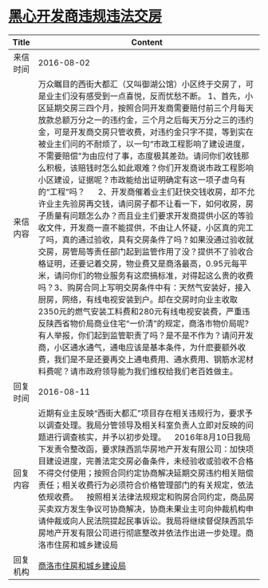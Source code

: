 # <a href="http://www.shangluo.gov.cn/zmhd/ldxxxx.jsp?urltype=leadermail.LeaderMailContentUrl&wbtreeid=1112&leadermailid=3756">黑心开发商违规违法交房</a>
|Title|Content|
|:---:|---|
|来信时间|2016-08-02|
|来信内容|万众瞩目的西街大都汇（又叫御湖公馆）小区终于交房了，可是业主们没有感受到一点喜悦，反而忧愁不断。 1、首先，小区延期交房三四个月，按照合同开发商需要赔付前三个月每天放款总额万分之一的违约金，三个月之后每天万分之三的违约金，可是开发商交房只管收费，对违约金只字不提，等到实在被业主们问的不耐烦了，以一句“市政工程影响了建设进度，不需要赔偿”为由应付了事，态度极其差劲。请问你们收钱那么积极，该赔钱时怎么如此艰难？你们开发商说市政工程影响小区建设，证据呢？市政能给出证明确定有这一项子虚乌有的“工程”吗？      2、开发商催着业主们赶快交钱收房，却不允许业主先验房再交钱，请问房子都不让看一下，如何收房，房子质量有问题怎么办？而且业主们要求开发商提供小区的等验收文件，开发商一直不能提供，不由让人怀疑，小区真的完工了吗，真的通过验收，具有交房条件了吗？如果没通过验收就交房，房管局等责任部门起到监管作用了没？提供不了验收合格证明，还要记着交房，物业费又是商洛最高，0.95元每平米，请问你们的物业服务有这麽搞标准，对得起这么贵的收费吗？3、购房合同上写明交房条件中有：天然气安装好，接入厨房，网络，有线电视安装到户。却在交房时向业主收取2350元的燃气安装工料费和280元有线电视安装费，严重违反陕西省物价局商业住宅“一价清”的规定，商洛市物价局呢?有人举报，你们起到监管职责了吗？是不是不作为？请问开发商，小区通水通气，通电应该是基本条件，为什麽要额外收费，我们是不是还要再交上通电费用、通水费用、钢筋水泥材料费呢？请市政府领导能为我们维权给我们老百姓做主。|
|回复时间|2016-08-11|
|回复内容|近期有业主反映“西街大都汇”项目存在相关违规行为，要求予以调查处理。我局分管领导及相关科室负责人立即对反映的问题进行调查核实，并予以初步处理。    2016年8月10日我局下发责令整改函，要求陕西凯华房地产开发有限公司：加快项目建设进度，完善法定交房必备条件，未经验收或验收不合格不得交付使用；按照合同约定协商解决延期交房违约相关赔偿责任；相关收费行为必须符合价格管理部门的有关规定，依法依规收费。    按照相关法律法规规定和购房合同约定，商品房买卖双方发生争议可协商解决，协商未果业主可向仲裁机构申请仲裁或向人民法院提起民事诉讼。我局将继续督促陕西凯华房地产开发有限公司进行彻底整改并依法作出进一步处理。商洛市住房和城乡建设局|
|回复机构|<a href="../../categories/agencies/商洛市住房和城乡建设局.md">商洛市住房和城乡建设局</a>|